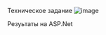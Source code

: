 Техническое задание
![image](https://github.com/user-attachments/assets/bb0c7cdf-ccfa-4aab-bfb4-719bc124b8f9)

Резуьтаты на ASP.Net
